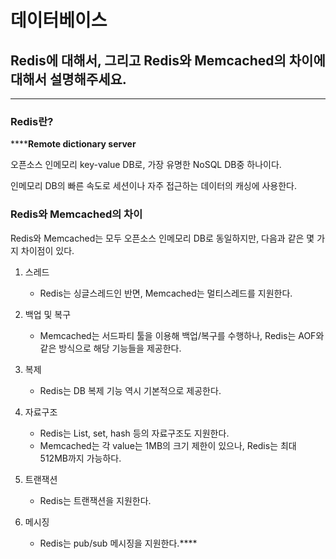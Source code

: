 # 데이터베이스

## Redis에 대해서, 그리고 Redis와 Memcached의 차이에 대해서 설명해주세요.

---

### Redis란?

******Remote dictionary server**

오픈소스 인메모리 key-value DB로, 가장 유명한 NoSQL DB중 하나이다.  

인메모리 DB의 빠른 속도로 세션이나 자주 접근하는 데이터의 캐싱에 사용한다.

### Redis와 Memcached의 차이

Redis와 Memcached는 모두 오픈소스 인메모리 DB로 동일하지만, 다음과 같은 몇 가지 차이점이 있다.

1. 스레드
   - Redis는 싱글스레드인 반면, Memcached는 멀티스레드를 지원한다. 

2. 백업 및 복구
   - Memcached는 서드파티 툴을 이용해 백업/복구를 수행하나, Redis는 AOF와 같은 방식으로 해당 기능들을 제공한다.

3. 복제
   - Redis는 DB 복제 기능 역시 기본적으로 제공한다.

4. 자료구조
   - Redis는 List, set, hash 등의 자료구조도 지원한다.
   - Memcached는 각 value는 1MB의 크기 제한이 있으나, Redis는 최대 512MB까지 가능하다.

5. 트랜잭션
   - Redis는 트랜잭션을 지원한다.

6. 메시징
   - Redis는 pub/sub 메시징을 지원한다.****
